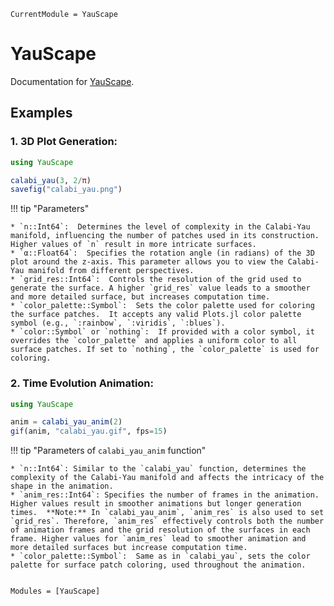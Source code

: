 ```@meta
CurrentModule = YauScape
```

# YauScape

Documentation for [YauScape](https://github.com/rice8y/YauScape.jl).

## Examples

### 1. 3D Plot Generation:

```julia
using YauScape

calabi_yau(3, 2/π)
savefig("calabi_yau.png")
```

!!! tip "Parameters"
    
    * `n::Int64`:  Determines the level of complexity in the Calabi-Yau manifold, influencing the number of patches used in its construction. Higher values of `n` result in more intricate surfaces.
    * `α::Float64`:  Specifies the rotation angle (in radians) of the 3D plot around the z-axis. This parameter allows you to view the Calabi-Yau manifold from different perspectives.
    * `grid_res::Int64`:  Controls the resolution of the grid used to generate the surface. A higher `grid_res` value leads to a smoother and more detailed surface, but increases computation time.
    * `color_palette::Symbol`:  Sets the color palette used for coloring the surface patches.  It accepts any valid Plots.jl color palette symbol (e.g., `:rainbow`, `:viridis`, `:blues`).
    * `color::Symbol` or `nothing`:  If provided with a color symbol, it overrides the `color_palette` and applies a uniform color to all surface patches. If set to `nothing`, the `color_palette` is used for coloring.

### 2. Time Evolution Animation:

```julia
using YauScape

anim = calabi_yau_anim(2)
gif(anim, "calabi_yau.gif", fps=15)
```

!!! tip "Parameters of `calabi_yau_anim` function"

    * `n::Int64`: Similar to the `calabi_yau` function, determines the complexity of the Calabi-Yau manifold and affects the intricacy of the shape in the animation.
    * `anim_res::Int64`: Specifies the number of frames in the animation. Higher values result in smoother animations but longer generation times.  **Note:** In `calabi_yau_anim`, `anim_res` is also used to set `grid_res`. Therefore, `anim_res` effectively controls both the number of animation frames and the grid resolution of the surfaces in each frame. Higher values for `anim_res` lead to smoother animation and more detailed surfaces but increase computation time.
    * `color_palette::Symbol`:  Same as in `calabi_yau`, sets the color palette for surface patch coloring, used throughout the animation.

```@index
```

```@autodocs
Modules = [YauScape]
```
